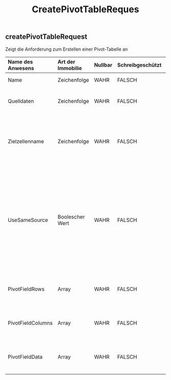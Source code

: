 ﻿---
title: CreatePivotTableReques
second_title: Aspose.Cells Cloud Documen
type: docs
url: /de/specification/model/createpivottablerequest/
description: "Aspose.Cells Cloud-Modellspezifikation: CreatePivotTableRequest. Bearbeiten Sie mühelos Excel und andere Tabellenkalkulationsdokumente mit Funktionen wie Öffnen, Generieren, Bearbeiten, Teilen, Zusammenführen, Vergleichen und Konvertieren"
weight: 50
---
## **createPivotTableRequest**

 Zeigt die Anforderung zum Erstellen einer Pivot-Tabelle an

| Name des Anwesens| Art der Immobilie| Nullbar| Schreibgeschützt| Standardwert| Beschreibung|
|:- |:- |:- |:- |:- |:- |
| Name| Zeichenfolge| WAHR| FALSCH|| Name der Pivot-Tabelle|
| Quelldaten| Zeichenfolge| WAHR| FALSCH|| Die Daten für den neuen PivotTable-Cache.|
| Zielzellenname| Zeichenfolge| WAHR| FALSCH|| Die Zelle in der oberen linken Ecke des Zielbereichs des PivotTable-Berichts.|
| UseSameSource| Boolescher Wert| WAHR| FALSCH|| Gibt an, ob dieselbe Datenquelle verwendet wird, wenn eine andere vorhandene Pivot-Tabelle diese Datenquelle verwendet hat. Wenn die Eigenschaft wahr ist, wird Speicherplatz gespart.|
| PivotFieldRows|Array<Integer> | WAHR| FALSCH|| Stellt Zeilenfelder in einem PivotTable-Bericht dar.|
| PivotFieldColumns|Array<Integer> | WAHR| FALSCH||Stellt Spaltenfelder in einem PivotTable-Bericht dar.|
|PivotFieldData|Array<Integer> | WAHR| FALSCH|| Stellt Datenfelder in einem PivotTable-Bericht dar.|

